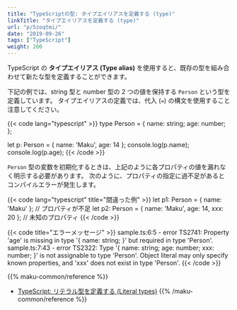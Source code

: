 ```yaml
---
title: "TypeScriptの型: タイプエイリアスを定義する (type)"
linkTitle: "タイプエイリアスを定義する (type)"
url: "p/5zoqtmi/"
date: "2019-09-26"
tags: ["TypeScript"]
weight: 200
---
```


TypeScript の **タイプエイリアス (Type alias)** を使用すると、既存の型を組み合わせて新たな型を定義することができます。

下記の例では、string 型と number 型の 2 つの値を保持する `Person` という型を定義しています。
タイプエイリアスの定義では、代入 (`=`) の構文を使用すること注意してください。

{{< code lang="typescript" >}}
type Person = {
  name: string;
  age: number;
};

let p: Person = { name: 'Maku', age: 14 };
console.log(p.name);
console.log(p.age);
{{< /code >}}

`Person` 型の変数を初期化するときは、上記のように各プロパティの値を漏れなく明示する必要があります。
次のように、プロパティの指定に過不足があるとコンパイルエラーが発生します。

{{< code lang="typescript" title="間違った例" >}}
let p1: Person = { name: 'Maku' };  // プロパティが不足
let p2: Person = { name: 'Maku', age: 14, xxx: 20 };  // 未知のプロパティ
{{< /code >}}

{{< code title="エラーメッセージ" >}}
sample.ts:6:5 - error TS2741: Property 'age' is missing in type '{ name: string; }' but required in type 'Person'.
sample.ts:7:43 - error TS2322: Type '{ name: string; age: number; xxx: number; }' is not assignable to type 'Person'.
  Object literal may only specify known properties, and 'xxx' does not exist in type 'Person'.
{{< /code >}}

{{% maku-common/reference %}}
- [TypeScript: リテラル型を定義する (Literal types)](/p/6iuo8aj/)
{{% /maku-common/reference %}}

